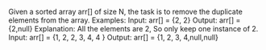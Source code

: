 Given a sorted array arr[] of size N, the task is to remove the duplicate elements from the array.
Examples:
Input: arr[] = {2, 2} Output: arr[] = {2,null} Explanation: All the elements are 2, So only keep one instance of 2.
Input: arr[] = {1, 2, 2, 3, 4, 4 } Output: arr[] = {1, 2, 3, 4,null,null}
